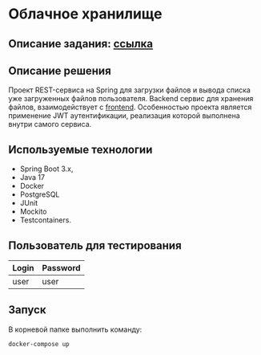 # Облачное хранилище
## Описание задания: [ссылка](https://github.com/netology-code/jd-homeworks/blob/master/diploma/cloudservice.md)
## Описание решения
Проект REST-сервиса на Spring для загрузки файлов и вывода списка уже загруженных файлов пользователя. Backend сервис для хранения файлов, взаимодействует с [frontend](https://github.com/netology-code/jd-homeworks/tree/master/diploma/netology-diplom-frontend). Особенностью проекта является
применение JWT аутентификации, реализация которой выполнена внутри самого сервиса. 
## Используемые технологии 
- Spring Boot 3.x,
- Java 17 
- Docker 
- PostgreSQL 
- JUnit 
- Mockito 
- Testcontainers.
## Пользователь для тестирования
| Login | Password |
|-------|----------|
| user  | user     |

## Запуск
В корневой папке выполнить команду:
```
docker-compose up
```